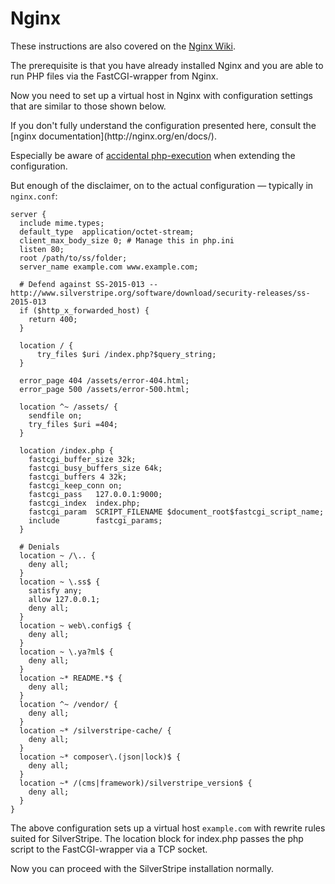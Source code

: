 # Nginx

These instructions are also covered on the
[Nginx Wiki](https://www.nginx.com/resources/wiki/start/topics/recipes/silverstripe/).

The prerequisite is that you have already installed Nginx and you are
able to run PHP files via the FastCGI-wrapper from Nginx.

Now you need to set up a virtual host in Nginx with configuration settings
that are similar to those shown below.

<div class="notice" markdown='1'>
If you don't fully understand the configuration presented here, consult the
[nginx documentation](http://nginx.org/en/docs/).

Especially be aware of [accidental php-execution](https://nealpoole.com/blog/2011/04/setting-up-php-fastcgi-and-nginx-dont-trust-the-tutorials-check-your-configuration/ "Don't trust the tutorials") when extending the configuration.
</div>

But enough of the disclaimer, on to the actual configuration — typically in `nginx.conf`:

```nginx
server {
  include mime.types;
  default_type  application/octet-stream;
  client_max_body_size 0; # Manage this in php.ini
  listen 80;
  root /path/to/ss/folder;
  server_name example.com www.example.com;

  # Defend against SS-2015-013 -- http://www.silverstripe.org/software/download/security-releases/ss-2015-013
  if ($http_x_forwarded_host) {
    return 400;
  }

  location / {
      try_files $uri /index.php?$query_string;
  }

  error_page 404 /assets/error-404.html;
  error_page 500 /assets/error-500.html;

  location ^~ /assets/ {
    sendfile on;
    try_files $uri =404;
  }

  location /index.php {
    fastcgi_buffer_size 32k;
    fastcgi_busy_buffers_size 64k;
    fastcgi_buffers 4 32k;
    fastcgi_keep_conn on;
    fastcgi_pass   127.0.0.1:9000;
    fastcgi_index  index.php;
    fastcgi_param  SCRIPT_FILENAME $document_root$fastcgi_script_name;
    include        fastcgi_params;
  }

  # Denials
  location ~ /\.. {
    deny all;
  }
  location ~ \.ss$ {
    satisfy any;
    allow 127.0.0.1;
    deny all;
  }
  location ~ web\.config$ {
    deny all;
  }
  location ~ \.ya?ml$ {
    deny all;
  }
  location ~* README.*$ {
    deny all;
  }
  location ^~ /vendor/ {
    deny all;
  }
  location ~* /silverstripe-cache/ {
    deny all;
  }
  location ~* composer\.(json|lock)$ {
    deny all;
  }
  location ~* /(cms|framework)/silverstripe_version$ {
    deny all;
  }
}
```

The above configuration sets up a virtual host `example.com` with
rewrite rules suited for SilverStripe. The location block for index.php
passes the php script to the FastCGI-wrapper via a TCP socket.

Now you can proceed with the SilverStripe installation normally.
